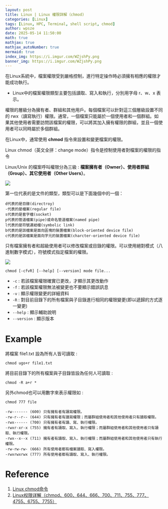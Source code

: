 ```yaml
---
layout: post
title: Linux | Linux 權限詳解（chmod)
categories: [Linux]
tags: [Linux, HPC, Terminal, shell script, chmod]
author: wpsze
date: 2025-05-14 11:50:00
math: true
mathjax: true
mathjax_autoNumber: true
mermaid: true
index_img: https://i.imgur.com/WZjshPy.png
banner_img: https://i.imgur.com/WZjshPy.png
---
```


在Linux系統中，檔案權限受到嚴格控制，進行特定操作時必須擁有相應的權限才能成功執行。

- Linux中的檔案權限類型主要包括讀取、寫入和執行，分別用字母 r、w、x 表示。

權限的層級分為擁有者、群組和其他用戶。每個檔案可以針對這三個層級設置不同的 rwx（讀寫執行）權限。通常，一個檔案只能屬於一個使用者和一個群組。如果其他使用者需要訪問該檔案的權限，可以將其加入擁有權限的群組，並且一個使用者可以同時屬於多個群組。

在Linux中，通常使用 **chmod** 指令來設置和變更檔案的權限。

Linux chmod（英文全拼：change mode）指令是控制使用者對檔案的權限的指令

Linux/Unix 的檔案呼叫權限分為三級 : **檔案擁有者（Owner）、使用者群組（Group）、其它使用者（Other Users）**。

![](https://i.imgur.com/diwTOG0.png)

第一位代表的是文件的類型，類型可以是下面幾個中的一個：

```text
d代表的是目錄(directroy)
-代表的是檔案(regular file)
s代表的是套字檔(socket)
p代表的管道檔案(pipe)或命名管道檔案(named pipe)
l代表的是符號連結檔(symbolic link)
b代表的是該檔案是面向區塊的裝置檔案(block-oriented device file)
c代表的是該檔案是面向字元的裝置檔案(charcter-oriented device file)
```

只有檔案擁有者和超級使用者可以修改檔案或目錄的權限。可以使用絕對模式（八進制數字模式），符號模式指定檔案的權限。

![](https://i.imgur.com/2O0KdMf.png)


```console
chmod [-cfvR] [--help] [--version] mode file...
```

- `-c` : 若該檔案權限確實已更改，才顯示其更改動作
- `-f` : 若該檔案權限無法被變更也不要顯示錯誤訊息
- `-v` : 顯示權限變更的詳細資料
- `-R` : 對目前目錄下的所有檔案與子目錄進行相同的權限變更(即以遞歸的方式逐一變更)
- `--help` : 顯示輔助說明
- `--version` : 顯示版本

# Example

將檔案 file1.txt 設為所有人皆可讀取 :
```
chmod ugo+r file1.txt
```

將目前目錄下的所有檔案與子目錄皆設為任何人可讀取 :
```
chmod -R a+r *
```

另外chmod也可以用數字來表示權限如 :
```
chmod 777 file
```

```console
-rw------- (600) 只有擁有者有讀寫權限。 
-rw-r--r-- (644) 只有擁有者有讀寫權限；而屬群組使用者和其他使用者只有讀取權限。 
-rwx------ (700) 只有擁有者有讀、寫、執行權限。 
-rwxr-xr-x (755) 擁有者有讀取、寫入、執行權限；而屬群組使用者和其他使用者只有讀取、執行權限。 
-rwx--x--x (711) 擁有者有讀取、寫入、執行權限；而屬群組使用者和其他使用者只有執行權限。 
-rw-rw-rw- (666) 所有使用者都有檔案讀取、寫入權限。 
-rwxrwxrwx (777) 所有使用者都有讀取、寫入、執行權限。
```


# Reference

1. [Linux chmod命令](https://www.runoob.com/linux/linux-comm-chmod.html)
2. [Linux权限详解（chmod、600、644、666、700、711、755、777、4755、6755、7755）](https://cloud.tencent.com/developer/article/2098260)